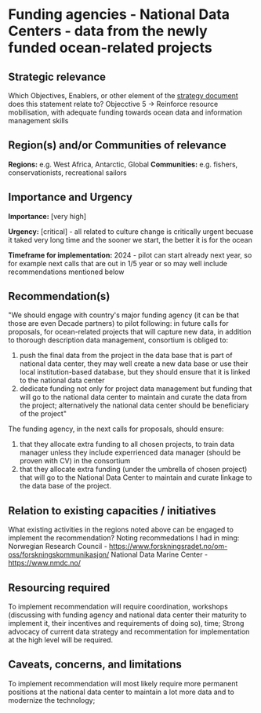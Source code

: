 # Funding agencies - National Data Centers - data from the newly funded ocean-related projects

## Strategic relevance

Which Objectives, Enablers, or other element of the [strategy document](https://unesdoc.unesco.org/ark:/48223/pf0000385542.locale=en) does this statement relate to?
Objecctive 5
-> Reinforce resource mobilisation, with adequate funding towards ocean data  and information management skills

## Region(s) and/or Communities of relevance

**Regions:** e.g. West Africa, Antarctic, Global
**Communities:** e.g. fishers, conservationists, recreational sailors

## Importance and Urgency

**Importance:** [very high]

**Urgency:** [critical] - all related to culture change is critically urgent becuase it taked very long time and the sooner we start, the better it is for the ocean

**Timeframe for implementation:** 2024 - pilot can start already next year, so for example next calls that are out in 1/5 year or so may well include recommendations mentioned below

## Recommendation(s)

"We should engage with country's major funding agency (it can be that those are even Decade partners) to pilot following:
in future calls for proposals, for ocean-related projects that will capture new data, in addition to thorough description data management, consortium is obliged to:
1. push the final data from the project in the data base that is part of national data center, they may well create a new data base or use their local institution-based database, but they should ensure that it is linked to the national data center
2. dedicate funding not only for project data management but funding that will go to the national data center to maintain and curate the data from the project; alternatively the national data center should be beneficiary of the project"

The funding agency, in the next calls for proposals, should ensure:
1) that they allocate extra funding to all chosen projects, to train data manager unless they include experrienced data manager (should be proven with CV) in the consortium
2) that they allocate extra funding (under the umbrella of chosen project) that will go to the National Data Center to maintain and curate linkage to the data base of the project.

## Relation to existing capacities / initiatives

What existing activities in the regions noted above can be engaged to implement the recommendation?
Noting recommedations I had in ming:
Norwegian Research Council - https://www.forskningsradet.no/om-oss/forskningskommunikasjon/
National Data Marine Center - https://www.nmdc.no/

## Resourcing required

To implement recommendation will require coordination, workshops (discussing with funding agency and national data center their maturity to implement it, their incentives and requirements of doing so), time; 
Strong advocacy of current data strategy and recommentation for implementation at the high level will be required. 

## Caveats, concerns, and limitations 

To implement recommendation will most likely require more permanent positions at the national data center to maintain a lot more data and to modernize the technology; 
